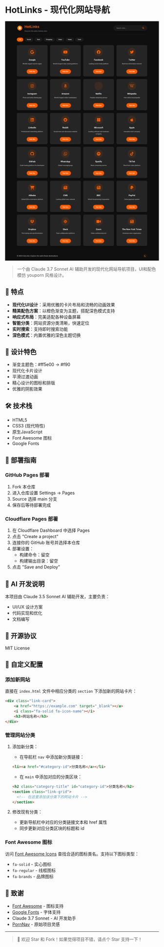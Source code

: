 # HotLinks - 现代化网站导航

![HotLinks Logo](https://github.com/bbylw/claudepornav/blob/main/demo.png)

> 一个由 Claude 3.7 Sonnet AI 辅助开发的现代化网站导航项目，UI和配色模仿 youporn 风格设计。

## 🌟 特点

- **现代化UI设计**：采用优雅的卡片布局和流畅的动画效果
- **精美配色方案**：以橙色渐变为主题，搭配深色模式支持
- **响应式布局**：完美适配各种设备屏幕
- **智能分类**：网站资源分类清晰，快速定位
- **实时搜索**：支持即时搜索功能
- **深色模式**：内置优雅的深色主题切换

## 🎨 设计特色

- 渐变主题色：#ff5e00 → #f90
- 现代化卡片设计
- 平滑过渡动画
- 精心设计的图标和排版
- 优雅的阴影效果

## 🛠️ 技术栈

- HTML5
- CSS3 (现代特性)
- 原生JavaScript
- Font Awesome 图标
- Google Fonts

## 🚀 部署指南

### GitHub Pages 部署

1. Fork 本仓库
2. 进入仓库设置 Settings → Pages
3. Source 选择 main 分支
4. 保存后等待部署完成

### Cloudflare Pages 部署

1. 在 Cloudflare Dashboard 中选择 Pages
2. 点击 "Create a project"
3. 连接你的 GitHub 账号并选择本仓库
4. 部署设置：
   - 构建命令：留空
   - 构建输出目录：留空
5. 点击 "Save and Deploy"

## 🤖 AI 开发说明

本项目由 Claude 3.5 Sonnet AI 辅助开发，主要负责：

- UI/UX 设计方案
- 代码实现和优化
- 文档编写

## 📝 开源协议

MIT License

## 🔧 自定义配置

### 添加新网站

直接在 `index.html` 文件中相应分类的 `section` 下添加新的网站卡片：

```html
<div class="link-card">
    <a href="https://example.com" target="_blank"></a>
    <i class="fa-solid fa-icon-name"></i>
    <h3>网站名称</h3>
</div>
```

### 管理网站分类

1. 添加新分类：
   - 在导航栏 `nav` 中添加新分类链接：

   ```html
   <li><a href="#category-id">分类名称</a></li>
   ```

   - 在 `main` 中添加对应的分类区块：

   ```html
   <h2 class="category-title" id="category-id">分类名称</h2>
   <section class="link-grid">
     <!-- 在这里添加该分类下的网站卡片 -->
   </section>
   ```

2. 修改现有分类：
   - 更新导航栏中对应的分类链接文本和 href 属性
   - 同步更新对应分类区块的标题和 id

### Font Awesome 图标

访问 [Font Awesome Icons](https://fontawesome.com/icons) 查找合适的图标类名。支持以下图标类型：

- `fa-solid` - 实心图标
- `fa-regular` - 线框图标
- `fa-brands` - 品牌图标

## 🙏 致谢

- [Font Awesome](https://fontawesome.com) - 图标支持
- [Google Fonts](https://fonts.google.com) - 字体支持
- Claude 3.7 Sonnet - AI 开发助手
- [PornNav](https://github.com/bbylw/p) - 原始项目灵感

---

> 🎉 欢迎 Star 和 Fork！如果觉得项目不错，请点个 Star 支持一下！

